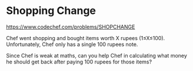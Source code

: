 # Shopping Change

https://www.codechef.com/problems/SHOPCHANGE

Chef went shopping and bought items worth X rupees (1≤X≤100). Unfortunately, Chef only has a single 100 rupees note.

Since Chef is weak at maths, can you help Chef in calculating what money he should get back after paying 100 rupees for those items?